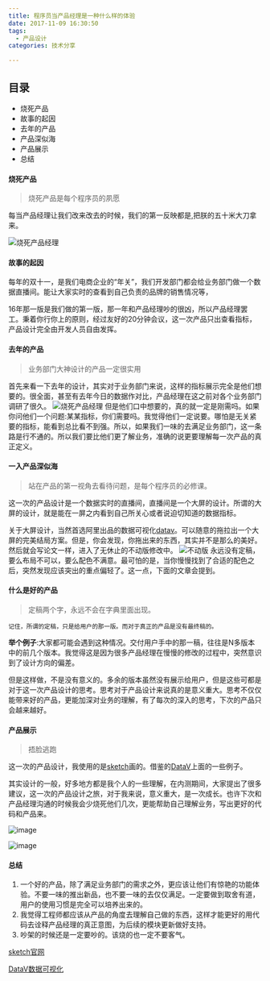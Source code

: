 ```yaml
---
title: 程序员当产品经理是一种什么样的体验
date: 2017-11-09 16:30:50
tags:
  - 产品设计
categories: 技术分享

---
```


## 目录
+ 烧死产品
+ 故事的起因
+ 去年的产品
+ 产品深似海
+ 产品展示
+ 总结

<!--more-->

#### 烧死产品
> 烧死产品是每个程序员的夙愿

每当产品经理让我们改来改去的时候，我们的第一反映都是,把朕的五十米大刀拿来。

![烧死产品经理](http://og3rfccos.bkt.clouddn.com/project.jpg)

#### 故事的起因

每年的双十一，是我们电商企业的“年关”，我们开发部门都会给业务部门做一个数据直播间。能让大家实时的查看到自己负责的品牌的销售情况等，

16年那一版是我们做的第一版，那一年和产品经理吵的很凶，所以产品经理罢工。秉着你行你上的原则，经过友好的20分钟会议，这一次产品只出查看指标，产品设计完全由开发人员自由发挥。

#### 去年的产品
> 业务部门大神设计的产品一定很实用

首先来看一下去年的设计，其实对于业务部门来说，这样的指标展示完全是他们想要的。很全面，甚至有去年今日的数据作对比，产品经理在这之前对各个业务部门调研了很久。
![烧死产品经理](http://og3rfccos.bkt.clouddn.com/long.jpg)
但是他们口中想要的，真的就一定是刚需吗。如果你问他们一个问题:某某指标，你们需要吗。我觉得他们一定说要。哪怕是无关紧要的指标，能看到总比看不到强。所以，如果我们一味的去满足业务部门，这一条路是行不通的。所以我们要比他们更了解业务，准确的说更要理解每一次产品的真正定义。

#### 一入产品深似海
>  站在产品的第一视角去看待问题，是每个程序员的必修课。

这一次的产品设计是一个数据实时的直播间，直播间是一个大屏的设计。所谓的大屏的设计，就是能在一屏之内看到自己所关心或者说迫切知道的数据指标。

关于大屏设计，当然首选阿里出品的数据可视化[datav](https://data.aliyun.com/visual/datav?spm=a2c0j.7906235.header.29.Vfj7Vo)。可以随意的拖拉出一个大屏的完美结局方案。但是，你会发现，你拖出来的东西，其实并不是那么的美好。然后就会写论文一样，进入了无休止的不动版修改中。
![不动版](http://og3rfccos.bkt.clouddn.com/11.jpg)
永远没有定稿，要么布局不可以，要么配色不满意。最可怕的是，当你慢慢找到了合适的配色之后，突然发现应该突出的重点偏轻了。这一点，下面的文章会提到。

#### 什么是好的产品
>  定稿两个字，永远不会在字典里面出现。

```
记住，所谓的定稿，只是给用户的那一版。而对于真正的产品是没有最终稿的。
```


**举个例子**:大家都可能会遇到这种情况。交付用户手中的那一稿，往往是N多版本中的前几个版本。我觉得这是因为很多产品经理在慢慢的修改的过程中，突然意识到了设计方向的偏差。

但是这样做，不是没有意义的。多余的版本虽然没有展示给用户，但是这些可都是对于这一次产品设计的思考。思考对于产品设计来说真的是意义重大。思考不仅仅能带来好的产品，更能加深对业务的理解，有了每次的深入的思考，下次的产品只会越来越好。


#### 产品展示
> 捂脸逃跑

这一次的产品设计，我使用的是[sketch](http://www.sketchcn.com/)画的。借鉴的[DataV](https://data.aliyun.com/visual/datav?spm=a2c0j.7906235.header.29.Vfj7Vo)上面的一些例子。

其实设计的一般，好多地方都是我个人的一些理解，在内测期间，大家提出了很多建议，这一次的产品设计之旅，对于我来说，意义重大，是一次成长。也许下次和产品经理沟通的时候我会少烧死他们几次，更能帮助自己理解业务，写出更好的代码和产品来。

![image](http://og3rfccos.bkt.clouddn.com/%E4%BA%A7%E5%93%811.jpg)

![image](http://og3rfccos.bkt.clouddn.com/%E4%BA%A7%E5%93%812.jpg)



#### 总结
1. 一个好的产品，除了满足业务部门的需求之外，更应该让他们有惊艳的功能体验。不要一味的推出新品，也不要一味的去仅仅满足。一定要做到取舍有道，用户的使用习惯是完全可以培养出来的。
2. 我觉得工程师都应该从产品的角度去理解自己做的东西，这样才能更好的用代码去诠释产品经理的真正意图，为后续的模块更新做好支持。
3. 吵架的时候还是一定要吵的。该烧的也一定不要客气。


[sketch官网](http://www.sketchcn.com/)

[DataV数据可视化](https://data.aliyun.com/visual/datav?spm=a2c0j.7906235.header.29.Vfj7Vo)